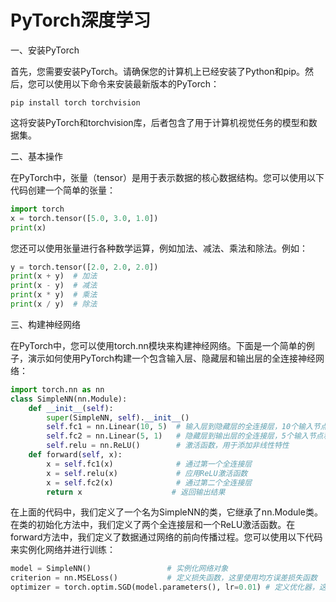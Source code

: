 # PyTorch深度学习

一、安装PyTorch

首先，您需要安装PyTorch。请确保您的计算机上已经安装了Python和pip。然后，您可以使用以下命令来安装最新版本的PyTorch：

```
pip install torch torchvision
```

这将安装PyTorch和torchvision库，后者包含了用于计算机视觉任务的模型和数据集。

二、基本操作

在PyTorch中，张量（tensor）是用于表示数据的核心数据结构。您可以使用以下代码创建一个简单的张量：

```python
import torch
x = torch.tensor([5.0, 3.0, 1.0])
print(x)
```

您还可以使用张量进行各种数学运算，例如加法、减法、乘法和除法。例如：

```python
y = torch.tensor([2.0, 2.0, 2.0])
print(x + y)  # 加法
print(x - y)  # 减法
print(x * y)  # 乘法
print(x / y)  # 除法
```

三、构建神经网络

在PyTorch中，您可以使用torch.nn模块来构建神经网络。下面是一个简单的例子，演示如何使用PyTorch构建一个包含输入层、隐藏层和输出层的全连接神经网络：

```python
import torch.nn as nn
class SimpleNN(nn.Module):
    def __init__(self):
        super(SimpleNN, self).__init__()
        self.fc1 = nn.Linear(10, 5)  # 输入层到隐藏层的全连接层，10个输入节点和5个输出节点
        self.fc2 = nn.Linear(5, 1)   # 隐藏层到输出层的全连接层，5个输入节点和1个输出节点
        self.relu = nn.ReLU()        # 激活函数，用于添加非线性特性
    def forward(self, x):
        x = self.fc1(x)              # 通过第一个全连接层
        x = self.relu(x)             # 应用ReLU激活函数
        x = self.fc2(x)              # 通过第二个全连接层
        return x                    # 返回输出结果
```

在上面的代码中，我们定义了一个名为SimpleNN的类，它继承了nn.Module类。在类的初始化方法中，我们定义了两个全连接层和一个ReLU激活函数。在forward方法中，我们定义了数据通过网络的前向传播过程。您可以使用以下代码来实例化网络并进行训练：

```python
model = SimpleNN()                 # 实例化网络对象
criterion = nn.MSELoss()           # 定义损失函数，这里使用均方误差损失函数
optimizer = torch.optim.SGD(model.parameters(), lr=0.01) # 定义优化器，这里使用随机梯度下降（SGD）优化器，学习率为0.01
```